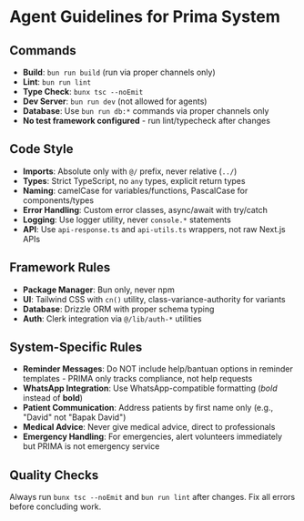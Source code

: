 # Agent Guidelines for Prima System

## Commands
- **Build**: `bun run build` (run via proper channels only)
- **Lint**: `bun run lint`
- **Type Check**: `bunx tsc --noEmit`
- **Dev Server**: `bun run dev` (not allowed for agents)
- **Database**: Use `bun run db:*` commands via proper channels only
- **No test framework configured** - run lint/typecheck after changes

## Code Style
- **Imports**: Absolute only with `@/` prefix, never relative (`../`)
- **Types**: Strict TypeScript, no `any` types, explicit return types
- **Naming**: camelCase for variables/functions, PascalCase for components/types
- **Error Handling**: Custom error classes, async/await with try/catch
- **Logging**: Use logger utility, never `console.*` statements
- **API**: Use `api-response.ts` and `api-utils.ts` wrappers, not raw Next.js APIs

## Framework Rules
- **Package Manager**: Bun only, never npm
- **UI**: Tailwind CSS with `cn()` utility, class-variance-authority for variants
- **Database**: Drizzle ORM with proper schema typing
- **Auth**: Clerk integration via `@/lib/auth-*` utilities

## System-Specific Rules
- **Reminder Messages**: Do NOT include help/bantuan options in reminder templates - PRIMA only tracks compliance, not help requests
- **WhatsApp Integration**: Use WhatsApp-compatible formatting (*bold* instead of **bold**)
- **Patient Communication**: Address patients by first name only (e.g., "David" not "Bapak David")
- **Medical Advice**: Never give medical advice, direct to professionals
- **Emergency Handling**: For emergencies, alert volunteers immediately but PRIMA is not emergency service

## Quality Checks
Always run `bunx tsc --noEmit` and `bun run lint` after changes. Fix all errors before concluding work.